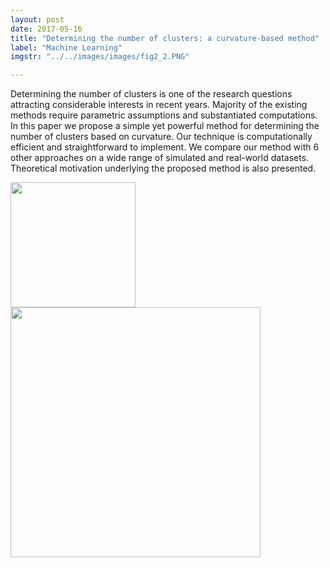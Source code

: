 ```yaml
---
layout: post
date: 2017-05-16
title: "Determining the number of clusters: a curvature-based method"
label: "Machine Learning"
imgstr: "../../images/images/fig2_2.PNG"

---
```


Determining the number of clusters is one of the research questions attracting considerable interests in recent years. Majority of the existing methods require parametric assumptions and substantiated computations. In this paper we propose a simple yet powerful method for determining the number of clusters based on curvature. Our technique is computationally efficient and straightforward to implement. We compare our method with 6 other approaches on a wide range of simulated and real-world datasets. Theoretical motivation underlying the proposed method is also presented.


<img src="../../../../images/images/fig2_1.PNG"  height="200" />



<img src="../../../../images/images/fig2_2.PNG"  class="inline" height="400"/>



 
